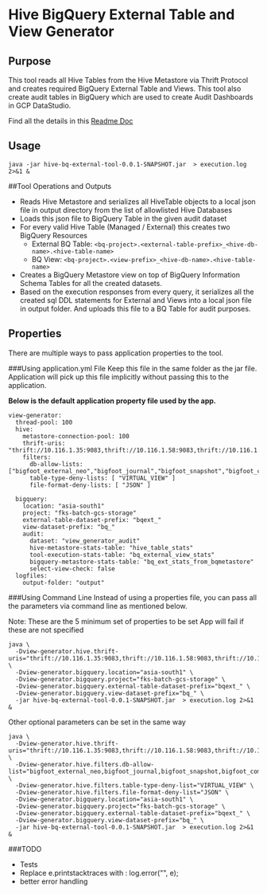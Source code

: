 
# Hive BigQuery External Table and View Generator
## Purpose
This tool reads all Hive Tables from the Hive Metastore via Thrift Protocol and
creates required BigQuery External Table and Views. This tool also create audit
tables in BigQuery which are used to create Audit Dashboards in GCP DataStudio.

Find all the details in this [Readme Doc](https://docs.google.com/document/d/1NhdvnJ77G7WjLgibxGNFfMV4JmbVsln4bnmTcOUhRL4/edit#)

## Usage
```
java -jar hive-bq-external-tool-0.0.1-SNAPSHOT.jar  > execution.log 2>&1 &
```

##Tool Operations and Outputs
- Reads Hive Metastore and serializes all HiveTable objects to a local
json file in output directory from the list of allowlisted Hive Databases
- Loads this json file to BigQuery Table in the given audit dataset
- For every valid Hive Table (Managed / External) this creates two BigQuery Resources
   - External BQ Table:
  `<bq-project>.<external-table-prefix>_<hive-db-name>.<hive-table-name>`
   - BQ View:
   `<bq-project>.<view-prefix>_<hive-db-name>.<hive-table-name>`
- Creates a BigQuery Metastore view on top of BigQuery Information Schema Tables
for all the created datasets.
- Based on the execution responses from every query, it serializes all the created
sql DDL statements for External and Views into a local json file in output folder.
And uploads this file to a BQ Table for audit purposes.

## Properties
There are multiple ways to pass application properties to the tool.

###Using application.yml File
Keep this file in the same folder as the jar file.
Application will pick up this file implicitly without passing this to the application.

**Below is the default application property file used by the app.**
```
view-generator:
  thread-pool: 100
  hive:
    metastore-connection-pool: 100
    thrift-uris: "thrift://10.116.1.35:9083,thrift://10.116.1.58:9083,thrift://10.116.1.61:9083"
    filters:
      db-allow-lists: ["bigfoot_external_neo","bigfoot_journal","bigfoot_snapshot","bigfoot_common","test_bigfoot_external_neo"]
      table-type-deny-lists: [ "VIRTUAL_VIEW" ]
      file-format-deny-lists: [ "JSON" ]

  bigquery:
    location: "asia-south1"
    project: "fks-batch-gcs-storage"
    external-table-dataset-prefix: "bqext_"
    view-dataset-prefix: "bq_"
    audit:
      dataset: "view_generator_audit"
      hive-metastore-stats-table: "hive_table_stats"
      tool-execution-stats-table: "bq_external_view_stats"
      bigquery-metastore-stats-table: "bq_ext_stats_from_bqmetastore"
      select-view-check: false
  logfiles:
    output-folder: "output"
```

###Using Command Line
Instead of using a properties file, you can pass all the parameters
via command line as mentioned below.

Note: These are the 5 minimum set of properties to be set
App will fail if these are not specified
```
java \
  -Dview-generator.hive.thrift-uris="thrift://10.116.1.35:9083,thrift://10.116.1.58:9083,thrift://10.116.1.61:9083" \
  -Dview-generator.bigquery.location="asia-south1" \
  -Dview-generator.bigquery.project="fks-batch-gcs-storage" \
  -Dview-generator.bigquery.external-table-dataset-prefix="bqext_" \
  -Dview-generator.bigquery.view-dataset-prefix="bq_" \
  -jar hive-bq-external-tool-0.0.1-SNAPSHOT.jar  > execution.log 2>&1 &
```

Other optional parameters can be set in the same way
```
java \
  -Dview-generator.hive.thrift-uris="thrift://10.116.1.35:9083,thrift://10.116.1.58:9083,thrift://10.116.1.61:9083" \
  -Dview-generator.hive.filters.db-allow-list="bigfoot_external_neo,bigfoot_journal,bigfoot_snapshot,bigfoot_common,test_bigfoot_external_neo" \
  -Dview-generator.hive.filters.table-type-deny-list="VIRTUAL_VIEW" \
  -Dview-generator.hive.filters.file-format-deny-list="JSON" \
  -Dview-generator.bigquery.location="asia-south1" \
  -Dview-generator.bigquery.project="fks-batch-gcs-storage" \
  -Dview-generator.bigquery.external-table-dataset-prefix="bqext_" \
  -Dview-generator.bigquery.view-dataset-prefix="bq_" \
  -jar hive-bq-external-tool-0.0.1-SNAPSHOT.jar  > execution.log 2>&1 &
```


###TODO
- Tests
- Replace e.printstacktraces with : log.error("<custom-msg>", e);
- better error handling
